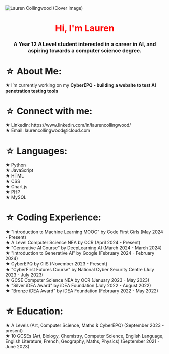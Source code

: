<img src="https://i.postimg.cc/J4NXnR8z/Lauren-Collingwood.png" alt="Lauren Collingwood (Cover Image)">
<h1 align="center" style="color:red;">Hi, I'm Lauren</h1>
<h3 align="center">A Year 12 A Level student interested in a career in AI, and aspiring towards a computer science degree.</h3>

<h1 align="left">☆ About Me:</h1>

★ I’m currently working on my **CyberEPQ - building a website to test AI penetration testing tools** <br>

<h1 align="left">☆ Connect with me:</h1>
★ Linkedin: https://www.linkedin.com/in/laurencollingwood/ <br>
★ Email: laurencollingwood@icloud.com <br>

<h1 align="left">☆ Languages:</h1>

★ Python <br>
★ JavaScript<br>
★ HTML<br>
★ CSS<br>
★ Chart.js<br>
★ PHP<br>
★ MySQL<br>

<h1 align="left">☆ Coding Experience:</h1>

★ "Introduction to Machine Learning MOOC" by Code First Girls (May 2024 - Present)<br>
★ A Level Computer Science NEA by OCR (April 2024 - Present)<br>
★ "Generative AI Course" by DeepLearning.AI (March 2024 - March 2024)<br>
★ "Introduction to Generative AI" by Google (February 2024 - February 2024)<br>
★ CyberEPQ by CIIS (November 2023 - Present)<br>
★ "CyberFirst Futures Course" by National Cyber Security Centre (July 2023 - July 2023)<br>
★ GCSE Computer Science NEA by OCR (January 2023 - May 2023)<br>
★ "Silver iDEA Award" by iDEA Foundation (July 2022 - August 2022)<br>
★ "Bronze iDEA Award" by iDEA Foundation (February 2022 - May 2022)<br>
  
<h1 align="left">☆ Education:</h1>

★ A Levels (Art, Computer Science, Maths & CyberEPQ) (September 2023 - present)<br>
★ 10 GCSEs (Art, Biology, Chemistry, Computer Science, English Language, English Literature, French, Geography, Maths, Physics) (September 2021 - June 2023)
